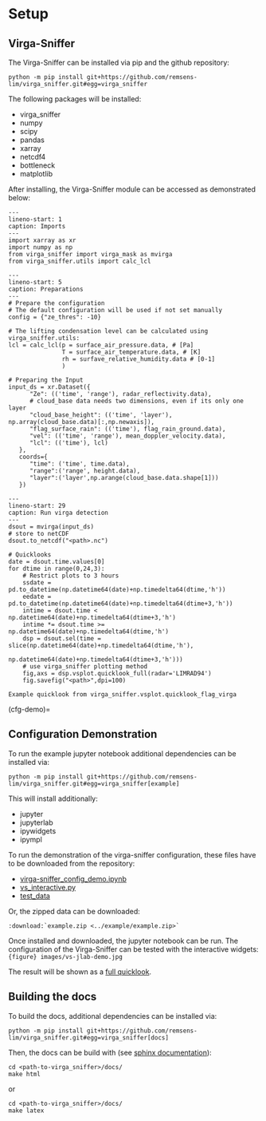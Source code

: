 # Setup
## Virga-Sniffer

The Virga-Sniffer can be installed via pip and the github repository:
```
python -m pip install git+https://github.com/remsens-lim/virga_sniffer.git#egg=virga_sniffer
```
The following packages will be installed: 
 - virga_sniffer
 - numpy
 - scipy
 - pandas
 - xarray
 - netcdf4
 - bottleneck
 - matplotlib

After installing, the Virga-Sniffer module can be accessed as demonstrated below:

```{code-block} python
---
lineno-start: 1
caption: Imports
---
import xarray as xr
import numpy as np
from virga_sniffer import virga_mask as mvirga
from virga_sniffer.utils import calc_lcl
```
```{code-block} python
---
lineno-start: 5
caption: Preparations
---
# Prepare the configuration
# The default configuration will be used if not set manually
config = {"ze_thres": -10}

# The lifting condensation level can be calculated using virga_sniffer.utils:
lcl = calc_lcl(p = surface_air_pressure.data, # [Pa]
               T = surface_air_temperature.data, # [K]
               rh = surfave_relative_humidity.data # [0-1]
               )

# Preparing the Input
input_ds = xr.Dataset({
      "Ze": (('time', 'range'), radar_reflectivity.data),
      # cloud_base data needs two dimensions, even if its only one layer
      "cloud_base_height": (('time', 'layer'), np.array(cloud_base.data)[:,np.newaxis]),
      "flag_surface_rain": (('time'), flag_rain_ground.data),
      "vel": (('time', 'range'), mean_doppler_velocity.data),
      "lcl": (('time'), lcl)
   },
   coords={
      "time": ('time', time.data),
      "range":('range', height.data),
      "layer":('layer',np.arange(cloud_base.data.shape[1]))
   })
```

```{code-block} python
---
lineno-start: 29
caption: Run virga detection
---
dsout = mvirga(input_ds)
# store to netCDF
dsout.to_netcdf("<path>.nc")

# Quicklooks
date = dsout.time.values[0]
for dtime in range(0,24,3):
    # Restrict plots to 3 hours
    ssdate = pd.to_datetime(np.datetime64(date)+np.timedelta64(dtime,'h'))
    eedate = pd.to_datetime(np.datetime64(date)+np.timedelta64(dtime+3,'h'))
    intime = dsout.time < np.datetime64(date)+np.timedelta64(dtime+3,'h')
    intime *= dsout.time >= np.datetime64(date)+np.timedelta64(dtime,'h')
    dsp = dsout.sel(time = slice(np.datetime64(date)+np.timedelta64(dtime,'h'),
                                 np.datetime64(date)+np.timedelta64(dtime+3,'h')))
    # use virga_sniffer plotting method
    fig,axs = dsp.vsplot.quicklook_full(radar='LIMRAD94')
    fig.savefig("<path>",dpi=100)
```
```{figure} ../docs/images/vs_demonstration_maxgap_multilayer.jpg
Example quicklook from virga_sniffer.vsplot.quicklook_flag_virga
```



(cfg-demo)=
## Configuration Demonstration
To run the example jupyter notebook additional dependencies can be installed via:
```
python -m pip install git+https://github.com/remsens-lim/virga_sniffer.git#egg=virga_sniffer[example]
```
This will install additionally:
 - jupyter
 - jupyterlab
 - ipywidgets
 - ipympl

To run the demonstration of the virga-sniffer configuration, these files have to be downloaded from the repository:
 - [virga-sniffer_config_demo.ipynb](../example/virga-sniffer_config_demo.ipynb)
 - [vs_interactive.py](../example/vs_interactive.py)
 - [test_data](../example/test_data/2020-01-24_00_virga-sniffer_input.nc)
 
Or, the zipped data can be downloaded: 
```{eval-rst} 
:download:`example.zip <../example/example.zip>`
```

Once installed and downloaded, the jupyter notebook can be run. The configuration of the Virga-Sniffer can be tested with the interactive widgets:
```{figure} images/vs-jlab-demo.jpg```

The result will be shown as a [full quicklook](vsplot).

## Building the docs
To build the docs, additional dependencies can be installed via:
```
python -m pip install git+https://github.com/remsens-lim/virga_sniffer.git#egg=virga_sniffer[docs]
```

Then, the docs can be build with 
(see [sphinx documentation](https://www.sphinx-doc.org/en/master/man/sphinx-build.html)):
```
cd <path-to-virga_sniffer>/docs/
make html
```
or
```
cd <path-to-virga_sniffer>/docs/
make latex
```








